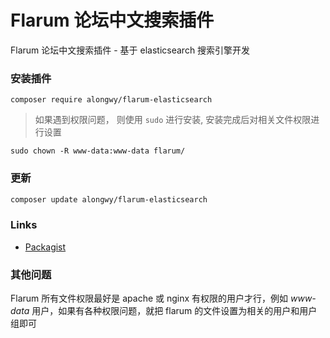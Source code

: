 # Flarum 论坛中文搜索插件
Flarum 论坛中文搜索插件 - 基于 elasticsearch 搜索引擎开发

### 安装插件
`composer require alongwy/flarum-elasticsearch`
> 如果遇到权限问题， 则使用 `sudo` 进行安装, 安装完成后对相关文件权限进行设置

``
sudo chown -R www-data:www-data flarum/
``
### 更新

```sh
composer update alongwy/flarum-elasticsearch
```

### Links

- [Packagist](https://packagist.org/packages/alongwy/flarum-elasticsearch)


### 其他问题
Flarum 所有文件权限最好是 apache 或 nginx 有权限的用户才行，例如 *www-data* 用户，如果有各种权限问题，就把 flarum 的文件设置为相关的用户和用户组即可  
